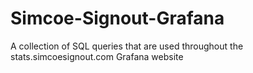 # Simcoe-Signout-Grafana
A collection of SQL queries that are used throughout the stats.simcoesignout.com Grafana website
